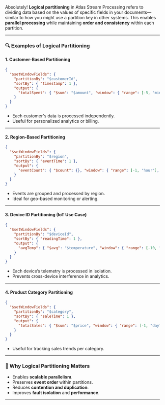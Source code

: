 Absolutely! **Logical partitioning** in Atlas Stream Processing refers to dividing data based on the values of specific fields in your documents—similar to how you might use a partition key in other systems. This enables **parallel processing** while maintaining **order and consistency** within each partition.

---

### 🔍 **Examples of Logical Partitioning**

#### **1. Customer-Based Partitioning**
```json
{
  "$setWindowFields": {
    "partitionBy": "$customerId",
    "sortBy": { "timestamp": 1 },
    "output": {
      "totalSpent": { "$sum": "$amount", "window": { "range": [-5, "minute"], "unit": "minute" } }
    }
  }
}
```
- Each customer's data is processed independently.
- Useful for personalized analytics or billing.

---

#### **2. Region-Based Partitioning**
```json
{
  "$setWindowFields": {
    "partitionBy": "$region",
    "sortBy": { "eventTime": 1 },
    "output": {
      "eventCount": { "$count": {}, "window": { "range": [-1, "hour"], "unit": "hour" } }
    }
  }
}
```
- Events are grouped and processed by region.
- Ideal for geo-based monitoring or alerting.

---

#### **3. Device ID Partitioning (IoT Use Case)**
```json
{
  "$setWindowFields": {
    "partitionBy": "$deviceId",
    "sortBy": { "readingTime": 1 },
    "output": {
      "avgTemp": { "$avg": "$temperature", "window": { "range": [-10, "minute"], "unit": "minute" } }
    }
  }
}
```
- Each device’s telemetry is processed in isolation.
- Prevents cross-device interference in analytics.

---

#### **4. Product Category Partitioning**
```json
{
  "$setWindowFields": {
    "partitionBy": "$category",
    "sortBy": { "saleTime": 1 },
    "output": {
      "totalSales": { "$sum": "$price", "window": { "range": [-1, "day"], "unit": "day" } }
    }
  }
}
```
- Useful for tracking sales trends per category.

---

### 🧠 Why Logical Partitioning Matters
- Enables **scalable parallelism**.
- Preserves **event order** within partitions.
- Reduces **contention and duplication**.
- Improves **fault isolation** and **performance**.

---

